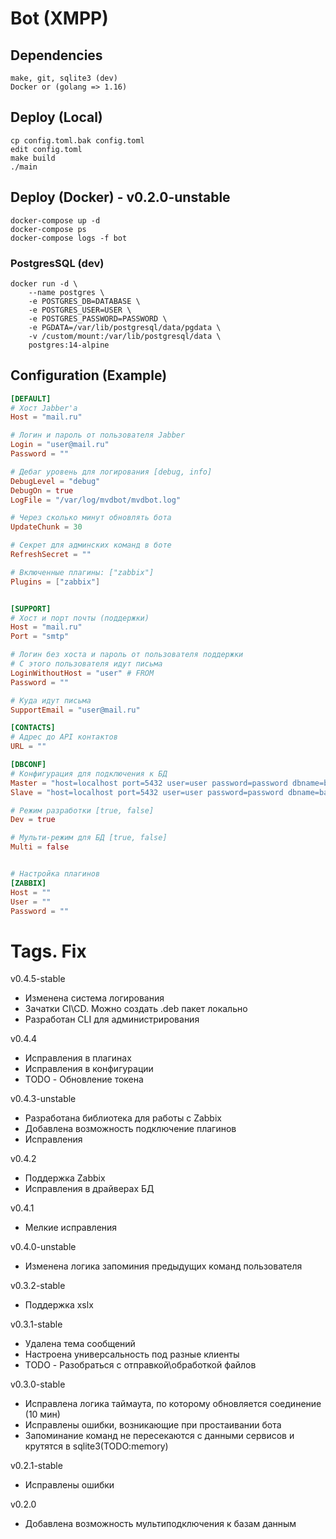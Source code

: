 # Bot (XMPP)

## Dependencies
```
make, git, sqlite3 (dev)
Docker or (golang => 1.16)
```
## Deploy (Local)
```
cp config.toml.bak config.toml
edit config.toml
make build
./main
```
## Deploy (Docker) - v0.2.0-unstable
```
docker-compose up -d
docker-compose ps
docker-compose logs -f bot
```

### PostgresSQL (dev)
```
docker run -d \
    --name postgres \
    -e POSTGRES_DB=DATABASE \
    -e POSTGRES_USER=USER \
    -e POSTGRES_PASSWORD=PASSWORD \
    -e PGDATA=/var/lib/postgresql/data/pgdata \
    -v /custom/mount:/var/lib/postgresql/data \
    postgres:14-alpine
```

## Configuration (Example)
```toml
[DEFAULT]
# Хост Jabber'a 
Host = "mail.ru"

# Логин и пароль от пользователя Jabber
Login = "user@mail.ru"
Password = ""

# Дебаг уровень для логирования [debug, info]
DebugLevel = "debug"
DebugOn = true
LogFile = "/var/log/mvdbot/mvdbot.log"

# Через сколько минут обновлять бота
UpdateChunk = 30

# Секрет для админских команд в боте
RefreshSecret = ""

# Включенные плагины: ["zabbix"]
Plugins = ["zabbix"]


[SUPPORT]
# Хост и порт почты (поддержки)
Host = "mail.ru"
Port = "smtp"

# Логин без хоста и пароль от пользователя поддержки
# С этого пользователя идут письма
LoginWithoutHost = "user" # FROM
Password = ""

# Куда идут письма
SupportEmail = "user@mail.ru"

[CONTACTS]
# Адрес до API контактов
URL = ""

[DBCONF]
# Конфигурация для подключения к БД
Master = "host=localhost port=5432 user=user password=password dbname=backend sslmode=disable"
Slave = "host=localhost port=5432 user=user password=password dbname=backend sslmode=disable"

# Режим разработки [true, false]
Dev = true

# Мульти-режим для БД [true, false]
Multi = false


# Настройка плагинов
[ZABBIX]
Host = ""
User = ""
Password = ""
```

# Tags. Fix
v0.4.5-stable
* Изменена система логирования
* Зачатки CI\CD. Можно создать .deb пакет локально
* Разработан CLI для администрирования

v0.4.4 
* Исправления в плагинах
* Исправления в конфигурации
* TODO - Обновление токена

v0.4.3-unstable
* Разработана библиотека для работы с Zabbix
* Добавлена возможность подключение плагинов
* Исправления

v0.4.2
* Поддержка Zabbix
* Исправления в драйверах БД

v0.4.1
* Мелкие исправления

v0.4.0-unstable
* Изменена логика запоминия предыдущих команд пользователя

v0.3.2-stable
* Поддержка xslx 

v0.3.1-stable
* Удалена тема сообщений
* Настроена универсальность под разные клиенты
* TODO - Разобраться с отправкой\обработкой файлов

v0.3.0-stable
* Исправлена логика таймаута, по которому обновляется соединение (10 мин)
* Исправлены ошибки, возникающие при простаивании бота
* Запоминание команд не пересекаются с данными сервисов и крутятся в sqlite3(TODO:memory)

v0.2.1-stable
* Исправлены ошибки

v0.2.0
* Добавлена возможность мультиподключения к базам данным